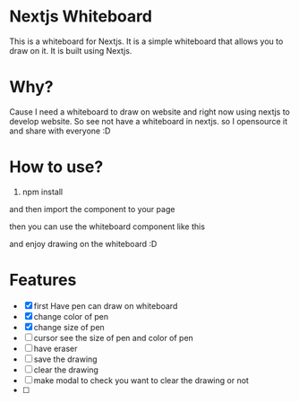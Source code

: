 # Nextjs Whiteboard
This is a whiteboard for Nextjs. It is a simple whiteboard that allows you to draw on it. It is built using Nextjs.

# Why?
Cause I need a whiteboard to draw on website and right now using nextjs to develop website. So see not have a whiteboard in nextjs. so I opensource it and share with everyone :D

# How to use?
1. npm install

and then import the component to your page

then you can use the whiteboard component like this

and enjoy drawing on the whiteboard :D



# Features

- [x] first Have pen can draw on whiteboard
- [X] change color of pen
- [X] change size of pen
- [ ] cursor see the size of pen and color of pen
- [ ] have eraser
- [ ] save the drawing
- [ ] clear the drawing
- [ ] make modal to check you want to clear the drawing or not
- [ ] 